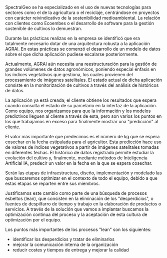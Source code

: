 
SpectralGeo se ha especializado en el uso de nuevas tecnologías para sectores como el de la agricultura o el reciclaje, centrándose en proyectos con carácter reivindicativo de la sostenibilidad medioambiental. La relación con clientes como Ecoembes o el desarrollo de software para la gestión sostenible de cultivos lo demuestran.

Durante las prácticas realizas en la empresa se identificó que era totalmente necesario dotar de una arquitectura robusta a la aplicación AGRAI. En estas prácticas se comenzó el desarrollo de un modelo de datos sobre el que dicha aplicación pudiese escalarse posteriormente.

Actualmente, AGRAI aún necesita una reestructuración para la gestión de grandes volúmenes de datos agronómicos, poniendo especial énfasis en los índices vegetativos que gestiona, los cuales provienen del procesamiento de imágenes satelitales. El estado actual de dicha aplicación consiste en la monitorización de cultivos a través del análisis de históricos de datos.

La aplicación ya está creada; el cliente obtiene los resultados que espera cuando consulta el estado de su parcelario en la interfaz de la aplicación. Como equipo, nos organizamos para que la información y los modelos predictivos lleguen al cliente a través de esta, pero son varios los puntos en los que trabajamos en exceso para finalmente mostrar una "predicción" al cliente. 

El valor más importante que predecimos es el número de kg que se espera cosechar en la fecha estipulada para el agricultor. Esta predicción hace uso de valores de índices vegetativos a partir de imágenes satelitales tomadas en diferentes fechas. El histórico de datos registrado permite estudiar la evolución del cultivo y, finalmente, mediante métodos de Inteligencia Artificial IA, predecir un valor en la fecha en la que se espera cosechar.

Serán las etapas de infraestructura, diseño, implementación y modelado las que buscaremos optimizar en el contexto de todo el equipo, debido a que estas etapas se reparten entre sus miembros.

Justificamos este cambio como parte de una búsqueda de procesos esbeltos (lean), que consisten en la eliminación de los "desperdicios", o fuentes de despilfarro de tiempo y trabajo en la elaboración de productos o servicios. A través de la solución que vamos a implantar buscamos la optimización continua del proceso y la aceptación de esta cultura de optimización por el equipo.

Los puntos más importantes de los procesos "lean" son los siguientes:

- identificar los desperdicios y tratar de eliminarlos
- mejorar la comunicación interna de la organización
- reducir costes y tiempos de entrega y mejorar la calidad


